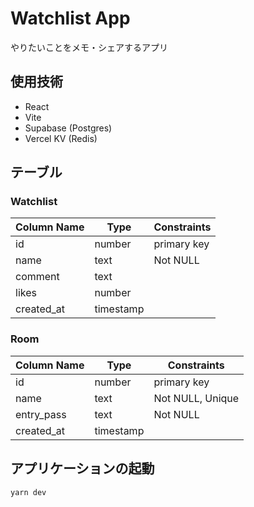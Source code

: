 # Watchlist App
やりたいことをメモ・シェアするアプリ

## 使用技術
- React
- Vite
- Supabase (Postgres)
- Vercel KV (Redis)

## テーブル

### Watchlist

| Column Name | Type | Constraints |
| ---- | ---- | ---- |
| id | number | primary key |
| name | text | Not NULL |
| comment | text | |
| likes | number | |
| created_at | timestamp | |

### Room

| Column Name | Type | Constraints |
| ---- | ---- | ---- |
| id | number | primary key |
| name | text | Not NULL, Unique |
| entry_pass | text | Not NULL |
| created_at | timestamp | |

## アプリケーションの起動
`yarn dev`
